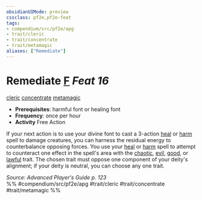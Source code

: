```yaml
---
obsidianUIMode: preview
cssclass: pf2e,pf2e-feat
tags:
- compendium/src/pf2e/apg
- trait/cleric
- trait/concentrate
- trait/metamagic
aliases: ["Remediate"]
---
```

# Remediate  [F](chapter-9-playing-the-game.md#Actions "Free Action") *Feat 16*  
[cleric](Reference/Rules/Traits/cleric.md "Cleric Class Trait")  [concentrate](concentrate.md "Concentrate Action & Ability Trait")  [metamagic](metamagic.md "Metamagic General Trait")  

- **Prerequisites**: harmful font or healing font
- **Frequency**: once per hour
- **Activity** Free Action

If your next action is to use your divine font to cast a 3-action [heal](heal.md) or [harm](harm.md) spell to damage creatures, you can harness the residual energy to counterbalance opposing forces. You use your [heal](heal.md) or [harm](harm.md) spell to attempt to counteract one effect in the spell's area with the [chaotic](chaotic.md "Chaotic Alignment Trait"), [evil](evil.md "Evil Alignment Trait"), [good](good.md "Good Alignment Trait"), or [lawful](lawful.md "Lawful Alignment Trait") trait. The chosen trait must oppose one component of your deity's alignment; if your deity is neutral, you can choose any one trait.

*Source: Advanced Player's Guide p. 123*  
%% #compendium/src/pf2e/apg #trait/cleric #trait/concentrate #trait/metamagic %%